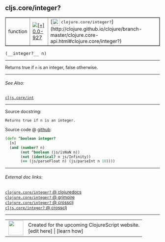 ## cljs.core/integer?



 <table border="1">
<tr>
<td>function</td>
<td><a href="https://github.com/cljsinfo/cljs-api-docs/tree/0.0-927"><img valign="middle" alt="[+] 0.0-927" title="Added in 0.0-927" src="https://img.shields.io/badge/+-0.0--927-lightgrey.svg"></a> </td>
<td>
[<img height="24px" valign="middle" src="http://i.imgur.com/1GjPKvB.png"> <samp>clojure.core/integer?</samp>](http://clojure.github.io/clojure/branch-master/clojure.core-api.html#clojure.core/integer?)
</td>
</tr>
</table>


 <samp>
(__integer?__ n)<br>
</samp>

---

Returns true if `n` is an integer, false otherwise.

---


###### See Also:

[`cljs.core/int`](cljs.core_int.md)<br>

---


Source docstring:

```
Returns true if n is an integer.
```


Source code @ [github](https://github.com/clojure/clojurescript/blob/r1820/src/cljs/cljs/core.cljs#L1166-L1172):

```clj
(defn ^boolean integer?
  [n]
  (and (number? n)
       (not ^boolean (js/isNaN n))
       (not (identical? n js/Infinity))
       (== (js/parseFloat n) (js/parseInt n 10))))
```

<!--
Repo - tag - source tree - lines:

 <pre>
clojurescript @ r1820
└── src
    └── cljs
        └── cljs
            └── <ins>[core.cljs:1166-1172](https://github.com/clojure/clojurescript/blob/r1820/src/cljs/cljs/core.cljs#L1166-L1172)</ins>
</pre>

-->

---



###### External doc links:

[`clojure.core/integer?` @ clojuredocs](http://clojuredocs.org/clojure.core/integer_q)<br>
[`clojure.core/integer?` @ grimoire](http://conj.io/store/v1/org.clojure/clojure/1.7.0-beta3/clj/clojure.core/integer%3F/)<br>
[`clojure.core/integer?` @ crossclj](http://crossclj.info/fun/clojure.core/integer%3F.html)<br>
[`cljs.core/integer?` @ crossclj](http://crossclj.info/fun/cljs.core.cljs/integer%3F.html)<br>

---

 <table>
<tr><td>
<img valign="middle" align="right" width="48px" src="http://i.imgur.com/Hi20huC.png">
</td><td>
Created for the upcoming ClojureScript website.<br>
[edit here] | [learn how]
</td></tr></table>

[edit here]:https://github.com/cljsinfo/cljs-api-docs/blob/master/cljsdoc/cljs.core_integerQMARK.cljsdoc
[learn how]:https://github.com/cljsinfo/cljs-api-docs/wiki/cljsdoc-files

<!--

This information was too distracting to show to readers, but I'll leave it
commented here since it is helpful to:

- pretty-print the data used to generate this document
- and show how to retrieve that data



The API data for this symbol:

```clj
{:description "Returns true if `n` is an integer, false otherwise.",
 :return-type boolean,
 :ns "cljs.core",
 :name "integer?",
 :signature ["[n]"],
 :history [["+" "0.0-927"]],
 :type "function",
 :related ["cljs.core/int"],
 :full-name-encode "cljs.core_integerQMARK",
 :source {:code "(defn ^boolean integer?\n  [n]\n  (and (number? n)\n       (not ^boolean (js/isNaN n))\n       (not (identical? n js/Infinity))\n       (== (js/parseFloat n) (js/parseInt n 10))))",
          :title "Source code",
          :repo "clojurescript",
          :tag "r1820",
          :filename "src/cljs/cljs/core.cljs",
          :lines [1166 1172]},
 :full-name "cljs.core/integer?",
 :clj-symbol "clojure.core/integer?",
 :docstring "Returns true if n is an integer."}

```

Retrieve the API data for this symbol:

```clj
;; from Clojure REPL
(require '[clojure.edn :as edn])
(-> (slurp "https://raw.githubusercontent.com/cljsinfo/cljs-api-docs/catalog/cljs-api.edn")
    (edn/read-string)
    (get-in [:symbols "cljs.core/integer?"]))
```

-->
